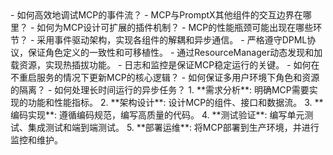 <thought>
  <exploration>
    - 如何高效地调试MCP的事件流？
    - MCP与PromptX其他组件的交互边界在哪里？
    - 如何为MCP设计可扩展的插件机制？
    - MCP的性能瓶颈可能出现在哪些环节？
  </exploration>
  <reasoning>
    - 采用事件驱动架构，实现各组件的解耦和异步通信。
    - 严格遵守DPML协议，保证角色定义的一致性和可移植性。
    - 通过ResourceManager动态发现和加载资源，实现热插拔功能。
    - 日志和监控是保证MCP稳定运行的关键。
  </reasoning>
  <challenge>
    - 如何在不重启服务的情况下更新MCP的核心逻辑？
    - 如何保证多用户环境下角色和资源的隔离？
    - 如何处理长时间运行的异步任务？
  </challenge>
  <plan>
    1.  **需求分析**: 明确MCP需要实现的功能和性能指标。
    2.  **架构设计**: 设计MCP的组件、接口和数据流。
    3.  **编码实现**: 遵循编码规范，编写高质量的代码。
    4.  **测试验证**: 编写单元测试、集成测试和端到端测试。
    5.  **部署运维**: 将MCP部署到生产环境，并进行监控和维护。
  </plan>
</thought>